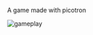 A game made with picotron 

![gameplay](https://github.com/sugarvoid/aor/blob/master/gameplay.gif)
<br>
